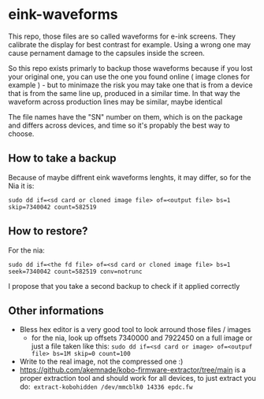 # eink-waveforms
This repo, those files are so called waveforms for e-ink screens. They calibrate the display for best contrast for example. Using a wrong one may cause pernament damage to the capsules inside the screen.

So this repo exists primarly to backup those waveforms because if you lost your original one, you can use the one you found online ( image clones for example ) - but to minimaze the risk you may take one that is from a device that is from the same line up, produced in a similar time. In that way the waveform across production lines may be similar, maybe identical

The file names have the "SN" number on them, which is on the package and differs across devices, and time so it's propably the best way to choose.

## How to take a backup
Because of maybe diffrent eink waveforms lenghts, it may differ, so for the Nia it is:
```
sudo dd if=<sd card or cloned image file> of=<output file> bs=1 skip=7340042 count=582519
```
## How to restore?
For the nia:
```
sudo dd if=<the fd file> of=<sd card or cloned image file> bs=1 seek=7340042 count=582519 conv=notrunc
```
I propose that you take a second backup to check if it applied correctly
## Other informations
- Bless hex editor is a very good tool to look arround those files / images
  - for the nia, look up offsets 7340000 and 7922450 on a full image or just a file taken like this: `sudo dd if=<sd card or image> of=<outpuf file> bs=1M skip=0 count=100`
- Write to the real image, not the compressed one :)
- https://github.com/akemnade/kobo-firmware-extractor/tree/main is a proper extraction tool and should work for all devices, to just extract you do:`
extract-kobohidden /dev/mmcblk0 14336 epdc.fw`
